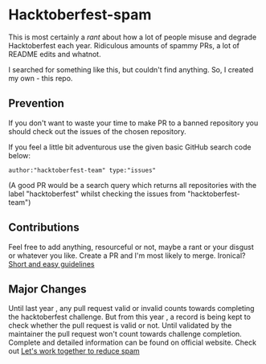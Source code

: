 # Hacktoberfest-spam

This is most certainly a *rant* about how a lot of people misuse and degrade Hacktoberfest each year. Ridiculous amounts of spammy PRs, a lot of README edits and whatnot.  

I searched for something like this, but couldn't find anything. So, I created my own - this repo.

## Prevention

If you don't want to waste your time to make PR to a banned repository you should check out the issues of the chosen repository.

If you feel a little bit adventurous use the given basic GitHub search code below:
```
author:"hacktoberfest-team" type:"issues" 
```
(A good PR would be a search query which returns all repositories with the label "hacktoberfest" whilst checking the issues from "hacktoberfest-team")
## Contributions

Feel free to add anything, resourceful or not, maybe a rant or your disgust or whatever you like. Create a PR and I'm most likely to merge. Ironical?  
[Short and easy guidelines](https://github.com/swingcake/Hacktoberfest-spam/issues/2#issuecomment-537350324 "Contribution guidelines")

## Major Changes

Until last year , any pull request valid or invalid counts towards completing the hacktoberfest challenge. But from this year , a record is being kept to check whether the pull request is valid or not. Until validated by the maintainer the pull request won't count towards challenge completion.
Complete and detailed information can be found on official website. Check out 
[Let's work together to reduce spam](https://hacktoberfest.digitalocean.com/details#spam) 
